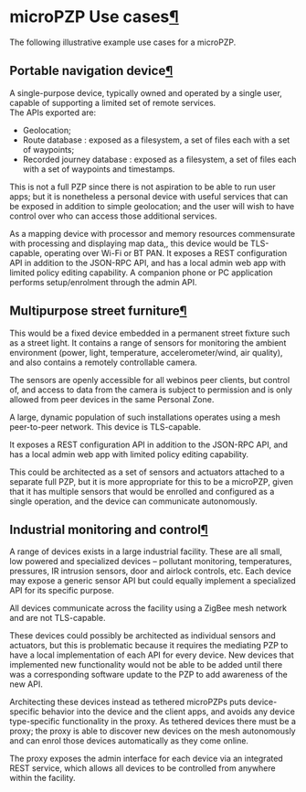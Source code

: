 microPZP Use cases[¶](#microPZP-Use-cases)
==========================================

The following illustrative example use cases for a microPZP.

Portable navigation device[¶](#Portable-navigation-device)
----------------------------------------------------------

A single-purpose device, typically owned and operated by a single user,
capable of supporting a limited set of remote services.\
The APIs exported are:

-   Geolocation;
-   Route database : exposed as a filesystem, a set of files each with a
    set of waypoints;
-   Recorded journey database : exposed as a filesystem, a set of files
    each with a set of waypoints and timestamps.

This is not a full PZP since there is not aspiration to be able to run
user apps; but it is nonetheless a personal device with useful services
that can be exposed in addition to simple geolocation; and the user will
wish to have control over who can access those additional services.

As a mapping device with processor and memory resources commensurate
with processing and displaying map data,, this device would be
TLS-capable, operating over Wi-Fi or BT PAN. It exposes a REST
configuration API in addition to the JSON-RPC API, and has a local admin
web app with limited policy editing capability. A companion phone or PC
application performs setup/enrolment through the admin API.

Multipurpose street furniture[¶](#Multipurpose-street-furniture)
----------------------------------------------------------------

This would be a fixed device embedded in a permanent street fixture such
as a street light. It contains a range of sensors for monitoring the
ambient environment (power, light, temperature, accelerometer/wind, air
quality), and also contains a remotely controllable camera.

The sensors are openly accessible for all webinos peer clients, but
control of, and access to data from the camera is subject to permission
and is only allowed from peer devices in the same Personal Zone.

A large, dynamic population of such installations operates using a mesh
peer-to-peer network. This device is TLS-capable.

It exposes a REST configuration API in addition to the JSON-RPC API, and
has a local admin web app with limited policy editing capability.

This could be architected as a set of sensors and actuators attached to
a separate full PZP, but it is more appropriate for this to be a
microPZP, given that it has multiple sensors that would be enrolled and
configured as a single operation, and the device can communicate
autonomously.

Industrial monitoring and control[¶](#Industrial-monitoring-and-control)
------------------------------------------------------------------------

A range of devices exists in a large industrial facility. These are all
small, low powered and specialized devices – pollutant monitoring,
temperatures, pressures, IR intrusion sensors, door and airlock
controls, etc. Each device may expose a generic sensor API but could
equally implement a specialized API for its specific purpose.

All devices communicate across the facility using a ZigBee mesh network
and are not TLS-capable.

These devices could possibly be architected as individual sensors and
actuators, but this is problematic because it requires the mediating PZP
to have a local implementation of each API for every device. New devices
that implemented new functionality would not be able to be added until
there was a corresponding software update to the PZP to add awareness of
the new API.

Architecting these devices instead as tethered microPZPs puts
device-specific behavior into the device and the client apps, and avoids
any device type-specific functionality in the proxy. As tethered devices
there must be a proxy; the proxy is able to discover new devices on the
mesh autonomously and can enrol those devices automatically as they come
online.

The proxy exposes the admin interface for each device via an integrated
REST service, which allows all devices to be controlled from anywhere
within the facility.

